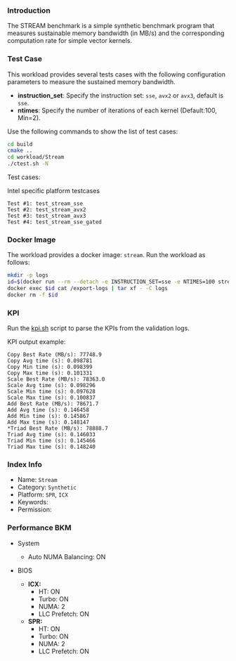 ### Introduction

The STREAM benchmark is a simple synthetic benchmark program that measures sustainable memory bandwidth (in MB/s) and the corresponding computation rate for simple vector kernels.

### Test Case

This workload provides several tests  cases with the following configuration parameters to measure the sustained memory bandwidth.

- **instruction_set**: Specify the instruction set: `sse`, `avx2` or `avx3`, default is `sse`.
- **ntimes**: Specify the number of iterations of each kernel (Default:100, Min=2).

Use the following commands to show the list of test cases:

```bash
cd build
cmake ..
cd workload/Stream
./ctest.sh -N
```

Test cases:

Intel specific platform testcases

```plaintext
Test #1: test_stream_sse
Test #2: test_stream_avx2
Test #3: test_stream_avx3
Test #4: test_stream_sse_gated
```

### Docker Image

The workload provides a docker image: `stream`. 
Run the workload as follows:

```bash
mkdir -p logs
id=$(docker run --rm --detach -e INSTRUCTION_SET=sse -e NTIMES=100 stream)
docker exec $id cat /export-logs | tar xf - -C logs
docker rm -f $id
```

### KPI

Run the [kpi.sh](kpi.sh) script to parse the KPIs from the validation logs.

KPI output example:

```log
Copy Best Rate (MB/s): 77748.9
Copy Avg time (s): 0.098781
Copy Min time (s): 0.098399
Copy Max time (s): 0.101331
Scale Best Rate (MB/s): 78363.0
Scale Avg time (s): 0.098296
Scale Min time (s): 0.097628
Scale Max time (s): 0.100837
Add Best Rate (MB/s): 78671.7
Add Avg time (s): 0.146458
Add Min time (s): 0.145867
Add Max time (s): 0.148147
*Triad Best Rate (MB/s): 78888.7
Triad Avg time (s): 0.146033
Triad Min time (s): 0.145466
Triad Max time (s): 0.148240
```

### Index Info

- Name: `Stream`  
- Category: `Synthetic`  
- Platform: `SPR`, `ICX`
- Keywords:
- Permission:

### Performance BKM

- System
  - Auto NUMA Balancing: ON

- BIOS
  - **ICX:**
    - HT: ON
    - Turbo: ON
    - NUMA: 2
    - LLC Prefetch: ON
  - **SPR:**
    - HT: ON
    - Turbo: ON
    - NUMA: 2
    - LLC Prefetch: ON    
